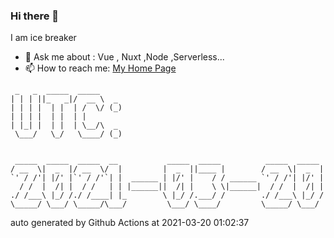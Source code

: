 ### Hi there 👋

I am ice breaker

- 💬 Ask me about : Vue , Nuxt ,Node ,Serverless...
- 📫 How to reach me: [My Home Page](https://icebreaker.top/)

```
 _   _  _____  _____     
| | | ||_   _|/  __ \  _ 
| | | |  | |  | /  \/ (_)
| | | |  | |  | |        
| |_| |  | |  | \__/\  _ 
 \___/   \_/   \____/ (_)
                         
                         
 _____  _____  _____  __           _____  _____          _____  _____ 
/ __  \|  _  |/ __  \/  |         |  _  ||____ |        / __  \|  _  |
`' / /'| |/' |`' / /'`| |  ______ | |/' |    / / ______ `' / /'| |/' |
  / /  |  /| |  / /   | | |______||  /| |    \ \|______|  / /  |  /| |
./ /___\ |_/ /./ /____| |_        \ |_/ /.___/ /        ./ /___\ |_/ /
\_____/ \___/ \_____/\___/         \___/ \____/         \_____/ \___/
```

auto generated by Github Actions at 2021-03-20 01:02:37
